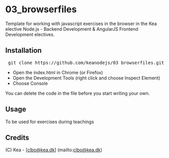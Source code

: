 # 03_browserfiles
Template for working with javascript exercises in the browser in the Kea elective Node.js - Backend Development & AngularJS Frontend Development electives.

## Installation

<pre> git clone https://github.com/keanodejs/03_browserfiles.git </pre>
* Open the index.html in Chrome (or Firefox)   
* Open the Development Tools (right click and choose Inspect Element)  
* Choose Console

You can delete the code in the file before you start writing your own.

## Usage

To be used for exercises during teachings

## Credits

(C) Kea - [clbo@kea.dk]  (mailto:clbo@kea.dk)


